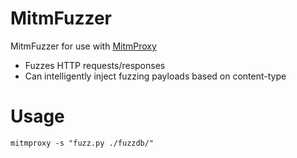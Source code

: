 MitmFuzzer
=============
MitmFuzzer for use with [MitmProxy](https://github.com/mitmproxy/mitmproxy)

 * Fuzzes HTTP requests/responses
 * Can intelligently inject fuzzing payloads based on content-type

Usage
=======
`mitmproxy -s "fuzz.py ./fuzzdb/"`
